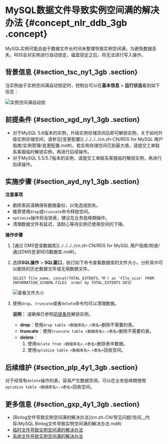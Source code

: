 # MySQL数据文件导致实例空间满的解决办法 {#concept_nlr_ddb_3gb .concept}

MySQL实例可能会由于数据文件长时间未整理导致实例空间满，为避免数据丢失，RDS会对实例进行自动锁定，磁盘锁定之后，将无法进行写入操作。

## 背景信息 {#section_tsc_ny1_3gb .section}

当实例由于实例空间满自动锁定时，控制台可以在**基本信息** \> **运行状态**看到如下信息：

![实例空间满自动锁](http://static-aliyun-doc.oss-cn-hangzhou.aliyuncs.com/assets/img/85053/155902405435652_zh-CN.png)

## 前提条件 {#section_xgd_ny1_3gb .section}

-   对于MySQL 5.6版本的实例，升级实例存储空间后即可解锁实例，关于如何升级实例存储空间，请参见[变更配置](../../../../cn.zh-CN/RDS for MySQL 用户指南/实例管理/变更配置.md#)，若实例存储空间已到最大值，请提交工单联系客服临时解锁实例，再进行后续操作。
-   对于MySQL 5.5/5.7版本的实例，请提交工单联系客服临时解锁实例，再进行后续操作。

## 实施步骤 {#section_ayd_ny1_3gb .section}

**注意事项**

-   删除表前请确保有数据备份，以免造成损失。
-   推荐使用`drop`或`truncate`命令释放空间。
-   `optimize`操作将会锁表，建议在业务低峰期操作。
-   清理数据文件有延迟，请耐心等待实例已使用空间的下降。

**操作步骤**

1.  [通过 DMS登录数据库](../../../../cn.zh-CN/RDS for MySQL 用户指南/附录/通过DMS登录RDS数据库.md#)。
2.  选择**SQL操作** \> **SQL窗口**，执行如下命令查看数据库的文件大小，分析其中可以删除的历史数据文件或无用数据文件。

    ```
    SELECT file_name, concat(TOTAL_EXTENTS,'M') as 'FIle_size' FROM INFORMATION_SCHEMA.FILES  order by TOTAL_EXTENTS DESC 
    ```

    ![查看文件大小](http://static-aliyun-doc.oss-cn-hangzhou.aliyuncs.com/assets/img/85053/155902405435653_zh-CN.png)

3.  使用`drop`、`truncate`或者`delete`命令均可以清理数据。

    **说明：** 请确保已参照[前提条件](#)解锁实例。

    -   **drop**：使用`drop table <数据库名>.<表名>`删除不需要的表。
    -   **truncate**：使用`truncate table <数据库名>.<表名>`删除不需要的表。
    -   **delete**：
        1.  使用`delete from <数据库名>.<表名>`删除表中数据。
        2.  使用`optimize table <数据库名>.<表名>`回收空间。

## 后续维护 {#section_plp_4y1_3gb .section}

对于经常有`delete`操作的表，容易产生数据空洞，可以在业务低峰期使用`optimize table <数据库名>.<表名>`回收空间。

## 更多信息 {#section_gxp_4y1_3gb .section}

-   [Binlog文件导致实例空间满的解决办法](cn.zh-CN/常见问题/空间__内存/MySQL Binlog文件导致实例空间满的解决办法.md#)
-   [临时文件导致实例空间满的解决办法](cn.zh-CN/常见问题/空间__内存/MySQL临时文件导致实例空间满的解决办法.md#)
-   [系统文件导致实例空间满的解决办法](cn.zh-CN/常见问题/空间__内存/MySQL系统文件导致实例空间满的解决办法.md#)

